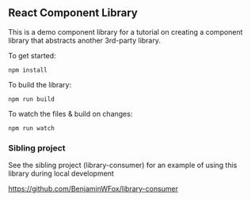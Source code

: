 ## React Component Library

This is a demo component library for a tutorial on creating a component library that abstracts another 3rd-party library.

To get started:

`npm install`

To build the library:

`npm run build`

To watch the files & build on changes:

`npm run watch`

### Sibling project

See the sibling project (library-consumer) for an example of using this library during local development

https://github.com/BenjaminWFox/library-consumer